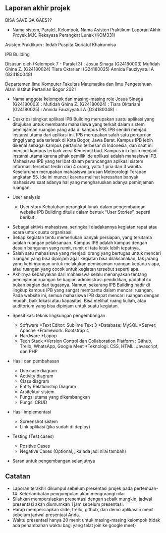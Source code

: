 ## Laporan akhir projek
BISA SAVE GA GAES??
- Nama sistem, Paralel, Kelompok, Nama Asisten Praktikum
Laporan Akhir Proyek
M.K. Rekayasa Perangkat Lunak (KOM331)

Asisten Praktikum :
Indah Puspita 
Qoriatul Khairunnisa


IPB Building


Disusun oleh
(Kelompok 7 - Paralel 3) :
Josua Sinaga		(G24180003)
Mufidah Ghina Z.	(G24180024)
Tiara Oktariani 	(G24180025)
Annida Fauziyyatul A (G24180048)


Departemen Ilmu Komputer
Fakultas Matematika dan Ilmu Pengetahuan Alam
Institut Pertanian Bogor
2021


- Nama anggota kelompok dan masing-masing role
Josua Sinaga		(G24180003) :
Mufidah Ghina Z.	(G24180024) :
Tiara Oktariani 	(G24180025) :
Annida Fauziyyatul A (G24180048) :

- Deskripsi singkat aplikasi
         IPB Building merupakan suatu aplikasi yang ditujukan untuk membantu mahasiswa yang terkait dalam sistem peminjaman ruangan yang ada di kampus IPB. IPB sendiri menjadi instansi utama dari aplikasi ini. IPB merupakan salah satu perguruan tinggi yang ada terletak di Kota Bogor, Jawa Barat. Kampus IPB lebih dikenal sebagai kampus pertanian terbesar di Indonesia, dan  saat ini menjadi kampus terbaik versi Kemendikbud. Kampus ini dipilih menjadi instansi utama karena pihak pemilik ide aplikasi adalah mahasiswa IPB. Mahasiswa IPB yang terlibat dalam perancangan aplikasi sistem informasi tersebut terdiri dari 4 orang, yaitu 1 pria dan 3 wanita. Keseluruhan merupakan mahasiswa jurusan Meteorologi Terapan angkatan 55. Ide ini muncul karena melihat keresahan banyak mahasiswa saat adanya hal yang mengharuskan adanya peminjaman ruangan.

- User analysis 
  * User story
Kebutuhan perangkat lunak dalam pengembangan website IPB Building ditulis dalam bentuk “User Stories”, seperti berikut :
* Sebagai aktivis mahasiswa, seringkali diadakannya kegiatan rapat atau acara untuk suatu organisasi. 
* Setiap kegiatan tentu memerlukan banyak persiapan, yang terutama adalah ruangan pelaksanaan. Kampus IPB adalah kampus dengan desain bangunan yang rumit, rumit di tata letak     lebih tepatnya. 
* Salah satu mahasiswa yang menjadi orang yang bertugas untuk mencari ruangan yang bisa dipinjam agar kegiatan bisa dilaksanakan, tak jarang yang kebingungan untuk melakukan       peminjaman ruangan kepada siapa, atau ruangan yang cocok untuk kegiatan tersebut seperti apa. 
* Akhirnya kebanyakan dari mahasiswa selalu menanyakan tentang peminjaman ruangan ke bagian administrasi pendidikan, padahal itu bukan bagian dari tugasnya. Namun, sekarang IPB   Building hadir di lingkup kampus IPB yang sangat membantu dalam mencari ruangan, Pada website ini, semua mahasiswa IPB dapat mencari ruangan dengan mudah, baik lokasi atau       kapasitas. Bisa melihat ruang kuliah, atau auditorium yang bisa dipinjam untuk suatu kegiatan.

- Spesifikasi teknis lingkungan pengembangan
  * Software
     *Text Editor: Sublime Text 3
     *Database: MySQL
     *Server: Apache
     *Framework: Bootstrap 4
  * Hardware
     *Lapop
  * Tech Stack
     *Version Control dan Collaboration Platform : Github, Trello, WhatsApp, Google Meet
     *Teknologi: CSS, HTML, Javascript, dan PHP

- Hasil dan pembahasan 
  * Use case diagram 
  * Activity diagram 
  * Class diagram 
  * Entity Relationship Diagram 
  * Arsitektur sistem 
  * Fungsi utama yang dikembangkan
  * Fungsi CRUD
- Hasil implementasi 
  * Screenshot sistem 
  * Link aplikasi (jika sudah di deploy)
- Testing (Test cases)
  * Positive Cases
  * Negative Cases (Optional, jika ada jadi nilai tambah)
- Saran untuk pengembangan selanjutnya

## Catatan
- Laporan terakhir dikumpul sebelum presentasi projek pada pertemuan-14. Keterlambatan pengumpulan akan mengurangi nilai.
- Silahkan mempersiapkan presentasi dengan sebaik mungkin, jadwal presentasi akan diumumkan 1 jam sebelum presentasi. 
- Harap mempersiapkan slide, trello, github, dan demo aplikasi 5 menit sebelum jadwal presentasi Anda.
- Waktu presentasi hanya 20 menit untuk masing-masing kelompok (tidak ada penambahan waktu bagi yang telat join ke google meet)
